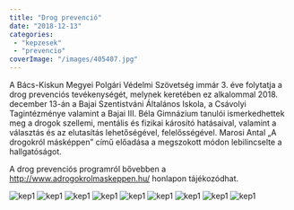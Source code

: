 ```yaml
---
title: "Drog prevenció"
date: "2018-12-13"
categories:
 - "kepzesek"
 - "prevencio"
coverImage: "/images/405407.jpg"
---
```

 
A Bács-Kiskun Megyei Polgári Védelmi Szövetség immár 3. éve folytatja a drog prevenciós tevékenységét, melynek keretében ez alkalommal 2018. december 13-án a Bajai Szentistváni Általános Iskola, a Csávolyi Tagintézménye valamint a Bajai III. Béla Gimnázium tanulói ismerkedhettek meg a drogok szellemi, mentális és fizikai károsító hatásaival, valamint a választás és az elutasítás lehetőségével, felelősségével.  Marosi Antal „A drogokról másképpen” című előadása a megszokott módon lebilincselte a hallgatóságot.

A drog prevenciós programról bővebben a http://www.adrogokrolmaskeppen.hu/ honlapon tájékozódhat.

![kep1](/images/405400.jpg)
![kep1](/images/405401.jpg)
![kep1](/images/405402.jpg)
![kep1](/images/405403.jpg)
![kep1](/images/405404.jpg)
![kep1](/images/405405.jpg)
![kep1](/images/405406.jpg)
![kep1](/images/405407.jpg)
![kep1](/images/405408.jpg)
